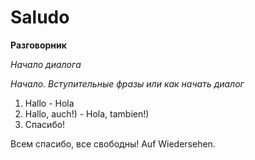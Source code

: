 # Saludo
**Разговорник**

*Начало диалога*

*Начало. Вступительные фразы или как начать диалог*

1. Hallo - Hola
2. Hallo, auch!) - Hola, tambien!)
3. Спасибо!

Всем спасибо, все свободны!
Auf Wiedersehen.
